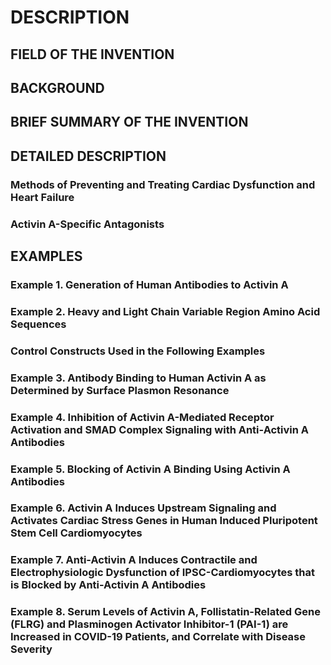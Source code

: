 # DESCRIPTION

## FIELD OF THE INVENTION

## BACKGROUND

## BRIEF SUMMARY OF THE INVENTION

## DETAILED DESCRIPTION

### Methods of Preventing and Treating Cardiac Dysfunction and Heart Failure

### Activin A-Specific Antagonists

## EXAMPLES

### Example 1. Generation of Human Antibodies to Activin A

### Example 2. Heavy and Light Chain Variable Region Amino Acid Sequences

### Control Constructs Used in the Following Examples

### Example 3. Antibody Binding to Human Activin A as Determined by Surface Plasmon Resonance

### Example 4. Inhibition of Activin A-Mediated Receptor Activation and SMAD Complex Signaling with Anti-Activin A Antibodies

### Example 5. Blocking of Activin A Binding Using Activin A Antibodies

### Example 6. Activin A Induces Upstream Signaling and Activates Cardiac Stress Genes in Human Induced Pluripotent Stem Cell Cardiomyocytes

### Example 7. Anti-Activin A Induces Contractile and Electrophysiologic Dysfunction of IPSC-Cardiomyocytes that is Blocked by Anti-Activin A Antibodies

### Example 8. Serum Levels of Activin A, Follistatin-Related Gene (FLRG) and Plasminogen Activator Inhibitor-1 (PAI-1) are Increased in COVID-19 Patients, and Correlate with Disease Severity

